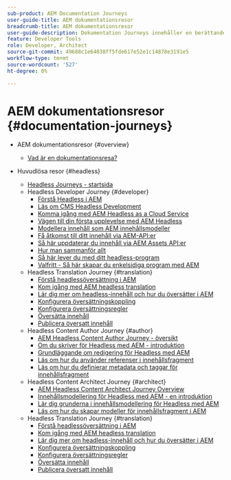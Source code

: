 ```yaml
---
sub-product: AEM Documentation Journeys
user-guide-title: AEM dokumentationsresor
breadcrumb-title: AEM dokumentationsresor
user-guide-description: Dokumentation Journeys innehåller en berättande struktur i AEM dokumentation genom att sammanfoga komplexa och skilda funktioner för att lösa ett affärsmål på ett sätt som är lämpligt för alla. Resorna är utformade med AEM nybörjare i åtanke och presenterar koncept och funktioner för att uppnå ett mål från A till Ö.
feature: Developer Tools
role: Developer, Architect
source-git-commit: 49688c1e64038ff5fde617e52e1c14878e3191e5
workflow-type: tm+mt
source-wordcount: '527'
ht-degree: 0%

---
```



# AEM dokumentationsresor {#documentation-journeys}

<!--
All links to other guides need to be absolute references with leading protocol and domain since SCCM does not allow pages to be referenced with relative links in multiple ToCs.
-->

+ AEM dokumentationsresor {#overview}
   + [Vad är en dokumentationsresa?](home.md)

+ Huvudlösa resor {#headless}
   + [Headless Journeys - startsida](https://experienceleague.adobe.com/docs/experience-manager-65/headless-journey/home.html)
   + Headless Developer Journey {#developer}
      + [Förstå Headless i AEM](https://experienceleague.adobe.com/docs/experience-manager-65/headless-journey/developer/overview.html)
      + [Läs om CMS Headless Development](https://experienceleague.adobe.com/docs/experience-manager-65/headless-journey/developer/learn-about.html)
      + [Komma igång med AEM Headless as a Cloud Service](https://experienceleague.adobe.com/docs/experience-manager-65/headless-journey/developer/getting-started.html)
      + [Vägen till din första upplevelse med AEM Headless](https://experienceleague.adobe.com/docs/experience-manager-65/headless-journey/developer/path-to-first-experience.html)
      + [Modellera innehåll som AEM innehållsmodeller](https://experienceleague.adobe.com/docs/experience-manager-65/headless-journey/developer/model-your-content.html)
      + [Få åtkomst till ditt innehåll via AEM-API:er](https://experienceleague.adobe.com/docs/experience-manager-65/headless-journey/developer/access-your-content.html)
      + [Så här uppdaterar du innehåll via AEM Assets API:er](https://experienceleague.adobe.com/docs/experience-manager-65/headless-journey/developer/update-your-content.html)
      + [Hur man sammanför allt](https://experienceleague.adobe.com/docs/experience-manager-65/headless-journey/developer/put-it-all-together.html)
      + [Så här lever du med ditt headless-program](https://experienceleague.adobe.com/docs/experience-manager-65/headless-journey/developer/go-live.html)
      + [Valfritt - Så här skapar du enkelsidiga program med AEM](https://experienceleague.adobe.com/docs/experience-manager-65/headless-journey/developer/create-spa.html)
   + Headless Translation Journey {#translation}
      + [Förstå headlessöversättning i AEM](https://experienceleague.adobe.com/docs/experience-manager-65/headless-journey/translation/overview.html)
      + [Kom igång med AEM headless translation](https://experienceleague.adobe.com/docs/experience-manager-65/headless-journey/translation/getting-started.html)
      + [Lär dig mer om headless-innehåll och hur du översätter i AEM](https://experienceleague.adobe.com/docs/experience-manager-65/headless-journey/translation/learn-about.html)
      + [Konfigurera översättningskoppling](https://experienceleague.adobe.com/docs/experience-manager-65/headless-journey/translation/configure-connector.html)
      + [Konfigurera översättningsregler](https://experienceleague.adobe.com/docs/experience-manager-65/headless-journey/translation/translation-rules.html)
      + [Översätta innehåll](https://experienceleague.adobe.com/docs/experience-manager-65/headless-journey/translation/translate-content.html)
      + [Publicera översatt innehåll](https://experienceleague.adobe.com/docs/experience-manager-65/headless-journey/translation/publish-content.html)
   + Headless Content Author Journey {#author}
      + [AEM Headless Content Author Journey - översikt](https://experienceleague.adobe.com/docs/experience-manager-65/headless-journey/author/overview.html)
      + [Om du skriver för Headless med AEM - introduktion](https://experienceleague.adobe.com/docs/experience-manager-65/headless-journey/author/introduction.html)
      + [Grundläggande om redigering för Headless med AEM](https://experienceleague.adobe.com/docs/experience-manager-65/headless-journey/author/basics.html)
      + [Läs om hur du använder referenser i innehållsfragment](https://experienceleague.adobe.com/docs/experience-manager-65/headless-journey/author/references.html)
      + [Läs om hur du definierar metadata och taggar för innehållsfragment](https://experienceleague.adobe.com/docs/experience-manager-65/headless-journey/author/metadata-tagging.html)
   + Headless Content Architect Journey {#architect}
      + [AEM Headless Content Architect Journey Overview](https://experienceleague.adobe.com/docs/experience-manager-65/headless-journey/architect/overview.html)
      + [Innehållsmodellering för Headless med AEM - en introduktion](https://experienceleague.adobe.com/docs/experience-manager-65/headless-journey/architect/introduction.html)
      + [Lär dig grunderna i innehållsmodellering för Headless med AEM](https://experienceleague.adobe.com/docs/experience-manager-65/headless-journey/architect/basics.html)
      + [Läs om hur du skapar modeller för innehållsfragment i AEM](https://experienceleague.adobe.com/docs/experience-manager-65/headless-journey/architect/model-structure.html)
   + Headless Translation Journey {#translation}
      + [Förstå headlessöversättning i AEM](https://experienceleague.adobe.com/docs/experience-manager-65/headless-journey/translation/overview.html)
      + [Kom igång med AEM headless translation](https://experienceleague.adobe.com/docs/experience-manager-65/headless-journey/translation/getting-started.html)
      + [Lär dig mer om headless-innehåll och hur du översätter i AEM](https://experienceleague.adobe.com/docs/experience-manager-65/headless-journey/translation/learn-about.html)
      + [Konfigurera översättningskoppling](https://experienceleague.adobe.com/docs/experience-manager-65/headless-journey/translation/configure-connector.html)
      + [Konfigurera översättningsregler](https://experienceleague.adobe.com/docs/experience-manager-65/headless-journey/translation/translation-rules.html)
      + [Översätta innehåll](https://experienceleague.adobe.com/docs/experience-manager-65/headless-journey/translation/translate-content.html)
      + [Publicera översatt innehåll](https://experienceleague.adobe.com/docs/experience-manager-65/headless-journey/translation/publish-content.html)
